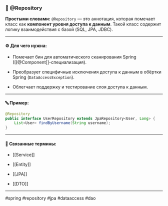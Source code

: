 ### 📄 **@Repository**

**Простыми словами:** `@Repository` — это аннотация, которая помечает класс как **компонент уровня доступа к данным**. Такой класс содержит логику взаимодействия с базой (SQL, JPA, JDBC).

---

#### ⚙️ **Для чего нужна:**

- Помечает бин для автоматического сканирования Spring ([[@Component]]-специализация).
    
- Преобразует специфичные исключения доступа к данным в обёртки Spring (`DataAccessException`).
    
- Облегчает поддержку и тестирование слоя доступа к данным.
    

---

#### 🔤 **Пример:**

```java
@Repository
public interface UserRepository extends JpaRepository<User, Long> {
    List<User> findByUsername(String username);
}
```

---

#### 🔗 **Связанные термины:**

- [[Service]]
    
- [[Entity]]
    
- [[JPA]]
    
- [[DTO]]
    

---

#spring #repository #jpa #dataaccess #dao